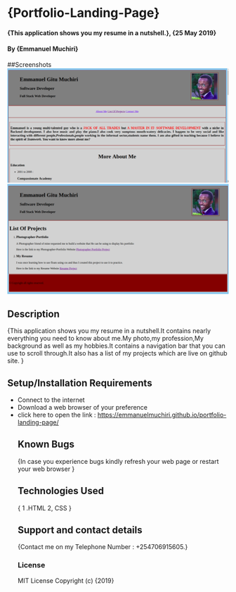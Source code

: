 # {Portfolio-Landing-Page}

#### {This application shows you my resume in a nutshell.}, {25 May 2019}

#### By **{Emmanuel Muchiri}**

\##Screenshots
![Homepage](images/screenshot.png)
![List Of Projects](images/screenshot1.png)

## Description

{This application shows you my resume in a nutshell.It contains nearly everything you need to know about me.My photo,my profession,My background as well as my hobbies.It contains a navigation bar that you can use to scroll through.It also has a list of my projects which are live on github site. }

## Setup/Installation Requirements

-   Connect to the internet
-   Download a web browser of your preference
-   click here to open the link : <https://emmanuelmuchiri.github.io/portfolio-landing-page/>
    ## Known Bugs
    {In case you experience bugs kindly refresh your web page or restart your web browser }
    ## Technologies Used
    { 1 .HTML
      2, CSS }
    ## Support and contact details
    {Contact me on my Telephone Number : +254706915605.}
    ### License
    MIT License
    Copyright (c) {2019}
